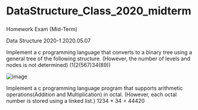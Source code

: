 # DataStructure_Class_2020_midterm

###
Homework Exam (Mid-Term)

Data Structure
2020-1
2020.05.07

 

 

Implement a c programming language that converts to a binary tree using a general tree of the following structure. 
(However, the number of levels and nodes is not determined)
(1(2(567)34(89))

![image](https://user-images.githubusercontent.com/38905066/118403617-36803700-b6aa-11eb-94c5-93fe0b60309b.png)


 

Implement a c programming language program that supports arithmetic operations(Addition and Multiplication) in octal. 
(However, each octal number is stored using a linked list.)
1234 * 34 = 44420

###
